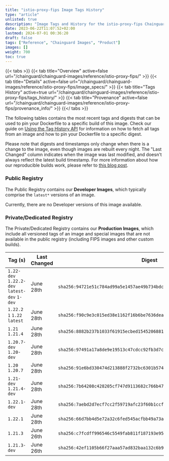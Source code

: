 ```yaml
---
title: "istio-proxy-fips Image Tags History"
type: "article"
unlisted: true
description: "Image Tags and History for the istio-proxy-fips Chainguard Image"
date: 2023-06-22T11:07:52+02:00
lastmod: 2024-07-01 00:36:20
draft: false
tags: ["Reference", "Chainguard Images", "Product"]
images: []
weight: 700
toc: true
---
```


{{< tabs >}}
{{< tab title="Overview" active=false url="/chainguard/chainguard-images/reference/istio-proxy-fips/" >}}
{{< tab title="Details" active=false url="/chainguard/chainguard-images/reference/istio-proxy-fips/image_specs/" >}}
{{< tab title="Tags History" active=true url="/chainguard/chainguard-images/reference/istio-proxy-fips/tags_history/" >}}
{{< tab title="Provenance" active=false url="/chainguard/chainguard-images/reference/istio-proxy-fips/provenance_info/" >}}
{{</ tabs >}}

The following tables contains the most recent tags and digests that can be used to pin your Dockerfile to a specific build of this image. Check our guide on [Using the Tag History API](/chainguard/chainguard-images/using-the-tag-history-api/) for information on how to fetch all tags from an image and how to pin your Dockerfile to a specific digest.

Please note that digests and timestamps only change when there is a change to the image, even though images are rebuilt every night. The "Last Changed" column indicates when the image was last modified, and doesn't always reflect the latest build timestamp. For more information about how our reproducible builds work, please refer to [this blog post](https://www.chainguard.dev/unchained/reproducing-chainguards-reproducible-image-builds).

### Public Registry
The Public Registry contains our **Developer Images**, which typically comprise the `latest*` versions of an image.

Currently, there are no Developer versions of this image available.

### Private/Dedicated Registry
The Private/Dedicated Registry contains our **Production Images**, which include all versioned tags of an image and special images that are not available in the public registry (including FIPS images and other custom builds).

| Tag (s)                                       | Last Changed | Digest                                                                    |
|-----------------------------------------------|--------------|---------------------------------------------------------------------------|
|  `1.22-dev` `1.22.2-dev` `latest-dev` `1-dev` | June 28th    | `sha256:94721e51c784ad99a5e1457ae49b734bdcf02bf39b89f4a2677229d2d0c7599a` |
|  `1.22.2` `1` `1.22` `latest`                 | June 28th    | `sha256:f90c9e3c015ed38e1162f16b6be7636dea9cf63d629048564ed7251d332d11bb` |
|  `1.21` `1.21.4`                              | June 28th    | `sha256:8882b237b1033f61915ecbed15452068813e54c39e6eb8b7b592284671ec5231` |
|  `1.20.7-dev` `1.20-dev`                      | June 28th    | `sha256:97491a17a8de9e19513c47cdcc92fb3d7ce9a891f3dade55fc24614194b146ae` |
|  `1.20` `1.20.7`                              | June 28th    | `sha256:91e6bd330474d213888f2732bc6301b574b649a8e6bb5b66a8dacc7dbc1f9ba5` |
|  `1.21-dev` `1.21.4-dev`                      | June 28th    | `sha256:7b64208c428205cf747d9113682c766b473a9453baa31d5c6fa0b9306dba7e31` |
|  `1.22.1-dev`                                 | June 28th    | `sha256:7aebd2d7ecf7cc2f59719afc23f60b1ccf3132a0a9cc95f86cae7a64a9683a46` |
|  `1.22.1`                                     | June 28th    | `sha256:66d7bb4d5e72a32c6fed545acfbb49a73aa178c000e4231c08e4e955c6f88355` |
|  `1.21.3`                                     | June 26th    | `sha256:c7fcdff996546c5549fab811f187193e95e977c7a12024b17844beeef6104d16` |
|  `1.21.3-dev`                                 | June 26th    | `sha256:42ef1105b66f27aaa57ad832baa132c6b9cad4c2688f87fab5cefd95c3425274` |

